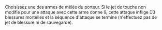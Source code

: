 Choisissez une des armes de mêlée du porteur. Si le  jet de touche non modifié pour une attaque avec cette arme donne 6, cette attaque inflige D3 blessures mortelles et la  séquence d'attaque se termine (n'effectuez pas de jet de blessure ni de sauvegarde). 